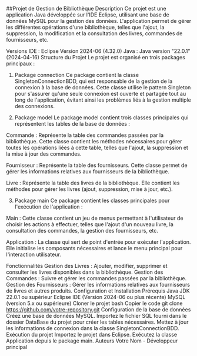 ##Projet de Gestion de Bibliothèque
Description
Ce projet est une application Java développée sur l'IDE Eclipse, utilisant une base de données MySQL pour la gestion des données. L'application permet de gérer les différentes opérations d'une bibliothèque, telles que l'ajout, la suppression, la modification et la consultation des livres, commandes de fournisseurs, etc.

Versions
IDE : Eclipse Version 2024-06 (4.32.0)
Java : Java version "22.0.1" (2024-04-16)
Structure du Projet
Le projet est organisé en trois packages principaux :

1. Package connection
Ce package contient la classe SingletonConnectionBDD, qui est responsable de la gestion de la connexion à la base de données. Cette classe utilise le pattern Singleton pour s'assurer qu'une seule connexion est ouverte et partagée tout au long de l'application, évitant ainsi les problèmes liés à la gestion multiple des connexions.

2. Package model
Le package model contient trois classes principales qui représentent les tables de la base de données :

Commande : Représente la table des commandes passées par la bibliothèque. Cette classe contient les méthodes nécessaires pour gérer toutes les opérations liées à cette table, telles que l'ajout, la suppression et la mise à jour des commandes.

Fournisseur : Représente la table des fournisseurs. Cette classe permet de gérer les informations relatives aux fournisseurs de la bibliothèque.

Livre : Représente la table des livres de la bibliothèque. Elle contient les méthodes pour gérer les livres (ajout, suppression, mise à jour, etc.).

3. Package main
Ce package contient les classes principales pour l'exécution de l'application :

Main : Cette classe contient un jeu de menus permettant à l'utilisateur de choisir les actions à effectuer, telles que l'ajout d'un nouveau livre, la consultation des commandes, la gestion des fournisseurs, etc.

Application : La classe qui sert de point d'entrée pour exécuter l'application. Elle initialise les composants nécessaires et lance le menu principal pour l'interaction utilisateur.

Fonctionnalités
Gestion des Livres : Ajouter, modifier, supprimer et consulter les livres disponibles dans la bibliothèque.
Gestion des Commandes : Suivre et gérer les commandes passées par la bibliothèque.
Gestion des Fournisseurs : Gérer les informations relatives aux fournisseurs de livres et autres produits.
Configuration et Installation
Prérequis
Java JDK 22.0.1 ou supérieur
Eclipse IDE (Version 2024-06 ou plus récente)
MySQL (version 5.x ou supérieure)
Cloner le projet
bash
Copier le code
git clone https://github.com/votre-repository.git
Configuration de la base de données
Créez une base de données MySQL.
Importez le fichier SQL fourni dans le dossier DataBase du projet pour créer les tables nécessaires.
Mettez à jour les informations de connexion dans la classe SingletonConnectionBDD.
Exécution du projet
Importez le projet dans Eclipse.
Exécutez la classe Application depuis le package main.
Auteurs
Votre Nom - Développeur principal
